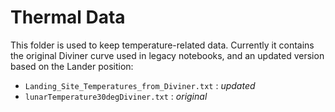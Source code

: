# Thermal Data

This folder is used to keep temperature-related data. Currently it contains
the original Diviner curve used in legacy notebooks, and an updated version
based on the Lander position:

* `Landing_Site_Temperatures_from_Diviner.txt` : _updated_
* `lunarTemperature30degDiviner.txt` : _original_
